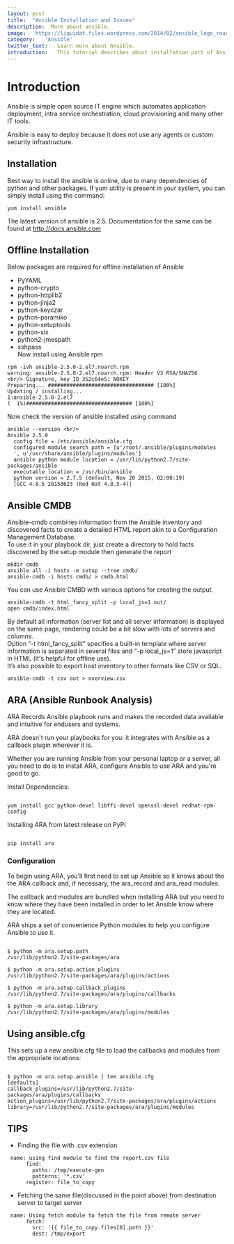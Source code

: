```yaml
---
layout:	post
title:	"Ansible Installation and Issues"
description:  More about ansible.
image:	'https://liquidat.files.wordpress.com/2014/02/ansible_logo_round.png?w=700&h=510&crop=1'
category:	'Ansible'
twitter_text:	Learn more about Ansible.
introduction:	This tutorial describes about installation part of Ansible in offline mode on CENTOS. Issues while installation will also be discussed .
---
```

# Introduction
Ansible is simple open source IT engine which automates application deployment, intra service orchestration, cloud provisioning and many other IT tools.

Ansible is easy to deploy because it does not use any agents or custom security infrastructure.

## Installation
Best way to install the ansible is online, due to many dependencies of python and other packages.
If yum utility is present in your system, you can simply install using the command:


`yum install ansible`


The latest version of ansible is 2.5. Documentation for the same can be found at http://docs.ansible.com

## Offline Installation
Below packages are required for offline installation of Ansible <br/>
* PyYAML
* python-crypto
* python-httplib2
* python-jinja2
* python-keyczar
* python-paramiko
* python-setuptools
* python-six
* python2-jmespath
* sshpass <br/>
Now install using Ansible rpm <br/>
``` shell
rpm -ivh ansible-2.5.0-2.el7.noarch.rpm
warning: ansible-2.5.0-2.el7.noarch.rpm: Header V3 RSA/SHA256 
<br/> Signature, key ID 352c64e5: NOKEY
Preparing... ################################## [100%]
Updating / installing...
1:ansible-2.5.0-2.el7                                      
(  1%)################################## [100%]
```
Now check the version of ansible installed using command <br/>
```
ansible --version <br/>
Ansible 2.5.0
  config file = /etc/ansible/ansible.cfg
  configured module search path = [u'/root/.ansible/plugins/modules
  ', u'/usr/share/ansible/plugins/modules']
  ansible python module location = /usr/lib/python2.7/site-packages/ansible
  executable location = /usr/bin/ansible
  python version = 2.7.5 (default, Nov 20 2015, 02:00:19)
  [GCC 4.8.5 20150623 (Red Hat 4.8.5-4)]
```
## Ansible CMDB
Ansible-cmdb combines information from the Ansible inventory and discovered facts to create a detailed HTML report akin to a Configuration Management Database.<br/>
To use it in your playbook dir, just create a directory to hold facts discovered by the setup module then generate the report<br/>
```shell
mkdir cmdb
ansible all -i hosts -m setup --tree cmdb/
ansible-cmdb -i hosts cmdb/ > cmdb.html
```
You can use Ansible CMBD with various options for creating the output.<br/>
```shell
ansible-cmdb -t html_fancy_split -p local_js=1 out/
open cmdb/index.html
```
By default all information (server list and all server information) is displayed on the same page, rendering could be a bit slow with lots of servers and columns.<br/>
Option “-t html_fancy_split” specifies a built-in template where server information is separated in several files and “-p local_js=1” store javascript in HTML (it's helpful for offline use).<br/>
It’s also possible to export host inventory to other formats like CSV or SQL.<br/>
```shell
ansible-cmdb -t csv out > overview.csv
```
## ARA (Ansible Runbook Analysis)
ARA Records Ansible playbook runs and makes the recorded data available and intuitive for endusers and systems.

ARA doesn't run your playbooks for you: it integrates with Ansible as a callback plugin wherever it is.

Whether you are running Ansible from your personal laptop or a server, all you need to do is to install ARA, configure Ansible to use ARA and you're good to go.

Install Dependencies:

```shell

yum install gcc python-devel libffi-devel openssl-devel redhat-rpm-config

```
Installing ARA from latest release on PyPi

```shell

pip install ara

```
### Configuration
To begin using ARA, you’ll first need to set up Ansible so it knows about the the ARA callback and, if necessary, the ara_record and ara_read modules.

The callback and modules are bundled when installing ARA but you need to know where they have been installed in order to let Ansible know where they are located.

ARA ships a set of convenience Python modules to help you configure Ansible to use it.

```shell

$ python -m ara.setup.path
/usr/lib/python2.7/site-packages/ara

$ python -m ara.setup.action_plugins
/usr/lib/python2.7/site-packages/ara/plugins/actions

$ python -m ara.setup.callback_plugins
/usr/lib/python2.7/site-packages/ara/plugins/callbacks

$ python -m ara.setup.library
/usr/lib/python2.7/site-packages/ara/plugins/modules

```
## Using ansible.cfg </br>
This sets up a new ansible.cfg file to load the callbacks and modules from the appropriate locations:

```shell

$ python -m ara.setup.ansible | tee ansible.cfg
[defaults]
callback_plugins=/usr/lib/python2.7/site-packages/ara/plugins/callbacks
action_plugins=/usr/lib/python2.7/site-packages/ara/plugins/actions
library=/usr/lib/python2.7/site-packages/ara/plugins/modules

```
## TIPS
* Finding the file with .csv extension <br/>
```
 name: using find module to find the report.csv file
      find:
        paths: /tmp/execute-gen
        patterns: '*.csv'
      register: file_to_copy
```
* Fetching the same file(discussed in the point above) from destination server to target server <br/>
```
 name: Using fetch module to fetch the file from remote server
      fetch:
        src: '{{ file_to_copy.files[0].path }}'
        dest: /tmp/export
```        
